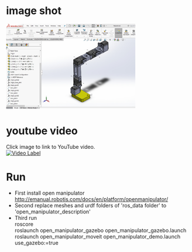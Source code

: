 # image shot
<img src="/picture/1.jpg" width="70%" height="70%">  

# youtube video
Click image to link to YouTube video.  
[![Video Label](http://img.youtube.com/vi/gjvN7VKTSh8/0.jpg)](https://youtu.be/gjvN7VKTSh8?t=0s)   

# Run
* First install open manipulator  
http://emanual.robotis.com/docs/en/platform/openmanipulator/   
* Second replace meshes and urdf folders of 'ros_data folder' to 'open_manipulator_description'  
* Third run  
roscore  
roslaunch open_manipulator_gazebo open_manipulator_gazebo.launch  
roslaunch open_manipulator_moveit open_manipulator_demo.launch use_gazebo:=true   

